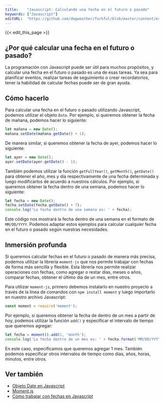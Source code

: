 ```yaml
---
title:    "Javascript: Calculando una fecha en el futuro o pasado"
keywords: ["Javascript"]
editURL:  "https://github.com/dogweather/forkful/blob/master/content/es/javascript/calculating-a-date-in-the-future-or-past.md"
---
```


{{< edit_this_page >}}

## ¿Por qué calcular una fecha en el futuro o pasado?

La programación con Javascript puede ser útil para muchos propósitos, y calcular una fecha en el futuro o pasado es una de esas tareas. Ya sea para planificar eventos, realizar tareas de seguimiento o crear recordatorios, tener la habilidad de calcular fechas puede ser de gran ayuda.

## Cómo hacerlo

Para calcular una fecha en el futuro o pasado utilizando Javascript, podemos utilizar el objeto `Date`. Por ejemplo, si queremos obtener la fecha de mañana, podemos hacer lo siguiente:

```Javascript
let mañana = new Date();
mañana.setDate(mañana.getDate() + 1);
```

De manera similar, si queremos obtener la fecha de ayer, podemos hacer lo siguiente:

```Javascript
let ayer = new Date();
ayer.setDate(ayer.getDate() - 1);
```

También podemos utilizar la función `getFullYear()`, `getMonth()`, `getDate()` para obtener el año, mes y día respectivamente de una fecha determinada y luego modificarlos de acuerdo a nuestros cálculos. Por ejemplo, si queremos obtener la fecha dentro de una semana, podemos hacer lo siguiente:

```Javascript
let fecha = new Date();
fecha.setDate(fecha.getDate() + 7);
console.log('La fecha dentro de una semana es: ' + fecha);
```

Este código nos mostrará la fecha dentro de una semana en el formato de `MM/DD/YYYY`. Podemos adaptar estos ejemplos para calcular cualquier fecha en el futuro o pasado según nuestras necesidades.

## Inmersión profunda

Si queremos calcular fechas en el futuro o pasado de manera más precisa, podemos utilizar la librería `moment-js` que nos permite trabajar con fechas de forma más sencilla y flexible. Esta librería nos permite realizar operaciones con fechas, como agregar o restar días, meses o años, comparar fechas, obtener el último día de un mes, entre otros.

Para utilizar `moment-js`, primero debemos instalarlo en nuestro proyecto a través de la línea de comandos con `npm install moment` y luego importarlo en nuestro archivo Javascript:

```Javascript
const moment = require('moment');
```

Por ejemplo, si queremos obtener la fecha de dentro de un mes a partir de hoy, podemos utilizar la función `add()` y especificar el intervalo de tiempo que queremos agregar:

```Javascript
let fecha = moment().add(1, 'month');
console.log('La fecha dentro de un mes es: ' + fecha.format('MM/DD/YYYY'));
```

En este caso, especificamos que queremos agregar 1 mes. También podemos especificar otros intervalos de tiempo como días, años, horas, minutos, entre otros.

## Ver también

- [Objeto Date en Javascript](https://developer.mozilla.org/es/docs/Web/JavaScript/Reference/Global_Objects/Date)
- [Moment.js](https://momentjs.com/)
- [Cómo trabajar con fechas en Javascript](https://www.digitalocean.com/community/tutorials/how-to-work-with-dates-in-javascript)